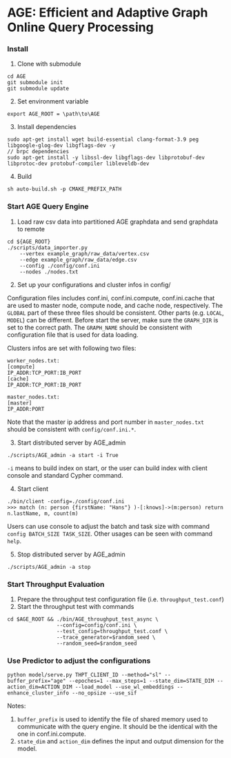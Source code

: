 AGE: Efficient and Adaptive Graph Online Query Processing
======

### Install

1. Clone with submodule
```
cd AGE
git submodule init
git submodule update
```

2. Set environment variable
```
export AGE_ROOT = \path\to\AGE
```

3. Install dependencies
```
sudo apt-get install wget build-essential clang-format-3.9 peg libgoogle-glog-dev libgflags-dev -y
// brpc dependencies
sudo apt-get install -y libssl-dev libgflags-dev libprotobuf-dev libprotoc-dev protobuf-compiler libleveldb-dev
```

4. Build
```
sh auto-build.sh -p CMAKE_PREFIX_PATH
```

### Start AGE Query Engine

1. Load raw csv data into partitioned AGE graphdata and send graphdata to remote
```
cd ${AGE_ROOT}
./scripts/data_importer.py
    --vertex example_graph/raw_data/vertex.csv
    --edge example_graph/raw_data/edge.csv
    --config ./config/conf.ini
    --nodes ./nodes.txt
```

2. Set up your configurations and cluster infos in config/

Configuration files includes conf.ini, conf.ini.compute, conf.ini.cache that are used to master node, compute node, and cache node, respectively. The `GLOBAL` part of these three files should be consistent. Other parts (e.g. `LOCAL`, `MODEL`) can be different. Before start the server, make sure the `GRAPH_DIR` is set to the correct path. The `GRAPH_NAME` should be consistent with configuration file that is used for data loading.

Clusters infos are set with following two files:

```
worker_nodes.txt:
[compute]
IP_ADDR:TCP_PORT:IB_PORT
[cache]
IP_ADDR:TCP_PORT:IB_PORT

master_nodes.txt:
[master]
IP_ADDR:PORT
```

Note that the master ip address and port number in `master_nodes.txt` should be consistent with `config/conf.ini.*`.

3. Start distributed server by AGE_admin
```
./scripts/AGE_admin -a start -i True
```

`-i` means to build index on start, or the user can build index with client console and standard Cypher command.

4. Start client
```
./bin/client -config=./config/conf.ini
>>> match (n: person {firstName: "Hans"} )-[:knows]->(m:person) return n.lastName, m, count(m)
```

Users can use console to adjust the batch and task size with command `config BATCH_SIZE TASK_SIZE`. Other usages can be seen with command `help`.

5. Stop distributed server by AGE_admin
```
./scripts/AGE_admin -a stop
```

### Start Throughput Evaluation

1. Prepare the throughput test configuration file (i.e. `throughput_test.conf`)
2. Start the throughput test with commands

```
cd $AGE_ROOT && ./bin/AGE_throughput_test_async \
                --config=config/conf.ini \
                --test_config=throughput_test.conf \
                --trace_generator=$random_seed \
                --random_seed=$random_seed
```

### Use Predictor to adjust the configurations
```
python model/serve.py THPT_CLIENT_ID --method="sl" --buffer_prefix="age" --epoches=1 --max_steps=1 --state_dim=STATE_DIM --action_dim=ACTION_DIM --load_model --use_wl_embeddings --enhance_cluster_info --no_opsize --use_sif
```

Notes:
1. `buffer_prefix` is used to identify the file of shared memory used to communicate with the query engine. It should be the identical with the one in conf.ini.compute.
2. `state_dim` and `action_dim` defines the input and output dimension for the model.
